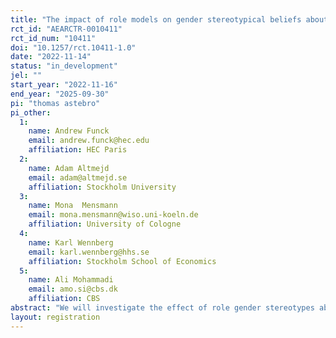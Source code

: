 ```yaml
---
title: "The impact of role models on gender stereotypical beliefs about educational choices."
rct_id: "AEARCTR-0010411"
rct_id_num: "10411"
doi: "10.1257/rct.10411-1.0"
date: "2022-11-14"
status: "in_development"
jel: ""
start_year: "2022-11-16"
end_year: "2025-09-30"
pi: "thomas astebro"
pi_other:
  1:
    name: Andrew Funck
    email: andrew.funck@hec.edu
    affiliation: HEC Paris
  2:
    name: Adam Altmejd
    email: adam@altmejd.se
    affiliation: Stockholm University
  3:
    name: Mona  Mensmann
    email: mona.mensmann@wiso.uni-koeln.de
    affiliation: University of Cologne
  4:
    name: Karl Wennberg
    email: karl.wennberg@hhs.se
    affiliation: Stockholm School of Economics
  5:
    name: Ali Mohammadi
    email: amo.si@cbs.dk
    affiliation: CBS
abstract: "We will investigate the effect of role gender stereotypes about STEM on the gender gap in STEM education. In an RCT, we will study how role models addressing gender occupational stereotypes can affect the beliefs and actual education choices of teenage students. We plan to study 15-18 year-old Swedish students (about 12,000 students) in 300 schools. Classes from participating schools will be randomly assigned to either one of 9 treatments or to control. Treated classes will receive one hour presentations from professionals working in STEM acting as role models or from a study counselor. The study follows a 3 x 3 design, where we randomly vary (a) the type of presenter (female role model, male role model, or study counselor/teacher), and (b) the category of stereotypical beliefs about STEM tackled in the presentation. We will then record educational choices of all students participating in the experiment and survey them on their perceptions about different occupations as well as their educational and occupational preferences. A random subset of students expressing interest in receiving personal advice about their educational choices will have the opportunity to talk individually with a role model. "
layout: registration
---
```


